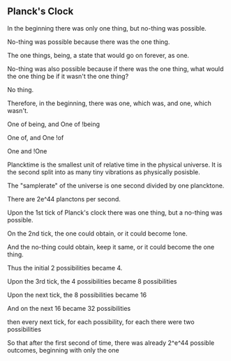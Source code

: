 ## Planck's Clock

In the beginning there was only one thing, but no-thing was possible.

No-thing was possible because there was the one thing.

The one things, being, a state that would go on forever, as one.

No-thing was also possible because if there was the one thing, what would the one thing be if it wasn't the one thing?

No thing.

Therefore, in the beginning, there was one, which  was, and one, which wasn't.

One of being, and One of !being   

One of, and One !of

One and !One

Plancktime is the smallest unit of relative time in the physical universe.  It is the second split into as many tiny vibrations as physically posisble.

The "samplerate" of the universe is one second divided by one plancktone.

There are 2e^44 planctons per second.

Upon the 1st tick of Planck's clock there was one thing, but a no-thing was possible.

On the 2nd tick, the one could obtain, or it could become !one.

And the no-thing could obtain, keep it same, or it could become the one thing.

Thus the initial 2 possibilities became 4.

Upon the 3rd tick, the 4 possibilities became 8 possibilities

Upon the next tick, the 8 possibilities became 16

And on the next 16 became 32 possibilities

then every next tick, for each possibility, for each there were two possibilities

So that after the first second of time, there was already 2^e^44 possible outcomes, beginning with only the one

